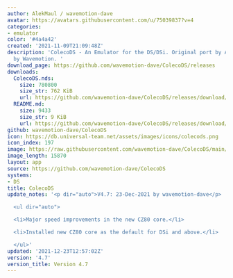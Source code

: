 ```yaml
---
author: AlekMaul / wavemotion-dave
avatar: https://avatars.githubusercontent.com/u/75039837?v=4
categories:
- emulator
color: '#4a4a42'
created: '2021-11-09T21:09:48Z'
description: 'ColecoDS - An Emulator for the DS/DSi. Original port by Alekmaul. Phoenix-Edition
  by Wavemotion. '
download_page: https://github.com/wavemotion-dave/ColecoDS/releases
downloads:
  ColecoDS.nds:
    size: 780800
    size_str: 762 KiB
    url: https://github.com/wavemotion-dave/ColecoDS/releases/download/4.7/ColecoDS.nds
  README.md:
    size: 9433
    size_str: 9 KiB
    url: https://github.com/wavemotion-dave/ColecoDS/releases/download/4.7/README.md
github: wavemotion-dave/ColecoDS
icon: https://db.universal-team.net/assets/images/icons/colecods.png
icon_index: 197
image: https://raw.githubusercontent.com/wavemotion-dave/ColecoDS/main/arm9/gfx_data/pdev_tbg0.png
image_length: 15870
layout: app
source: https://github.com/wavemotion-dave/ColecoDS
systems:
- DS
title: ColecoDS
update_notes: '<p dir="auto">V4.7: 23-Dec-2021 by wavemotion-dave</p>

  <ul dir="auto">

  <li>Major speed improvements in the new CZ80 core.</li>

  <li>Installed new CZ80 core as the default for DSi and above.</li>

  </ul>'
updated: '2021-12-23T12:57:02Z'
version: '4.7'
version_title: Version 4.7
---
```

